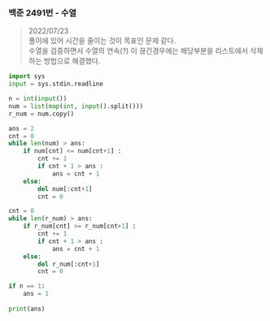 ### 백준 2491번 - 수열

> 2022/07/23 <br>
> 풀이에 있어 시간을 줄이는 것이 목표인 문제 같다.<br>
> 수열을 검증하면서 수열의 연속(?) 이 끊긴경우에는 해당부분을 리스트에서 삭제하는 방법으로 해결했다.

```python
import sys
input = sys.stdin.readline

n = int(input())
num = list(map(int, input().split()))
r_num = num.copy()

ans = 2
cnt = 0
while len(num) > ans:
    if num[cnt] <= num[cnt+1] :
        cnt += 1
        if cnt + 1 > ans :
            ans = cnt + 1
    else:
        del num[:cnt+1]
        cnt = 0 

cnt = 0
while len(r_num) > ans:
    if r_num[cnt] >= r_num[cnt+1] :
        cnt += 1
        if cnt + 1 > ans :
            ans = cnt + 1
    else:
        del r_num[:cnt+1]
        cnt = 0

if n == 1:
    ans = 1
    
print(ans)
```